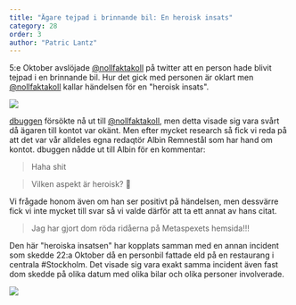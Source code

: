 ```yaml
---
title: "Ägare tejpad i brinnande bil: En heroisk insats"
category: 28
order: 3
author: "Patric Lantz"
---
```


5:e Oktober avslöjade [@nollfaktakoll](https://twitter.com/nollfaktakoll/) på twitter att en person hade blivit tejpad i en brinnande bil. Hur det gick med personen är oklart men [@nollfaktakoll](https://twitter.com/nollfaktakoll/) kallar händelsen för en "heroisk insats".

<img src="https://dbuggen.s3.amazonaws.com/nollfaktakoll.png">

[dbuggen](https://dbu.gg) försökte nå ut till [@nollfaktakoll](https://twitter.com/nollfaktakoll/), men detta visade sig vara svårt då ägaren till kontot var okänt. Men efter mycket research så fick vi reda på att det var vår alldeles egna redaqtör Albin Remnestål som har hand om kontot. dbuggen nådde ut till Albin för en kommentar:

>Haha shit

>Vilken aspekt är heroisk? 🥉

Vi frågade honom även om han ser positivt på händelsen, men dessvärre fick vi inte mycket till svar så vi valde därför att ta ett annat av hans citat.
> Jag har gjort dom röda ridåerna på Metaspexets hemsida!!!

Den här "heroiska insatsen" har kopplats samman med en annan incident som skedde 22:a Oktober då en personbil fattade eld på en restaurang i centrala #Stockholm. Det visade sig vara exakt samma incident även fast dom skedde på olika datum med olika bilar och olika personer involverade.

<img src="https://dbuggen.s3.amazonaws.com/nollfaktakoll2.png">
